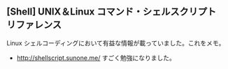 ## [Shell] UNIX＆Linux コマンド・シェルスクリプト リファレンス

Linux シェルコーディングにおいて有益な情報が載っていました。これをメモ。

* http://shellscript.sunone.me/
すごく勉強になりました。
